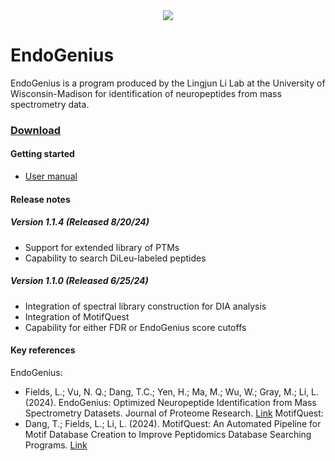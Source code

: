 <div align="center">
<img src="https://github.com/user-attachments/assets/9c44a28d-2e48-4959-904f-ca571fc44af3">
</div>

# EndoGenius

EndoGenius is a program produced by the Lingjun Li Lab at the University of Wisconsin-Madison for identification of neuropeptides from mass spectrometry data.

### [Download](https://github.com/lingjunli-research/EndoGenius-v2.0/releases)

#### Getting started
* [User manual](https://docs.google.com/document/d/e/2PACX-1vRwKSjIl6wu88MTObZ7G0QYl9wzg7Rm065o4AxM1zzAMspEfHChLMcHMmWFWD8BjLIKSsvsqONeHknb/pub)

#### Release notes
##### Version 1.1.4 (Released 8/20/24)
* Support for extended library of PTMs
* Capability to search DiLeu-labeled peptides
##### Version 1.1.0 (Released 6/25/24)
* Integration of spectral library construction for DIA analysis
* Integration of MotifQuest
* Capability for either FDR or EndoGenius score cutoffs

#### Key references
EndoGenius:
* Fields, L.; Vu, N. Q.; Dang, T.C.; Yen, H.; Ma, M.; Wu, W.; Gray, M.; Li, L. (2024). EndoGenius: Optimized Neuropeptide Identification from Mass Spectrometry Datasets. Journal of Proteome Research. [Link](https://pubs.acs.org/doi/full/10.1021/acs.jproteome.3c00758)
MotifQuest:
* Dang, T.; Fields, L.; Li, L. (2024). MotifQuest: An Automated Pipeline for Motif Database Creation to Improve Peptidomics Database Searching Programs. [Link](https://pubs.acs.org/doi/10.1021/jasms.4c00192)
